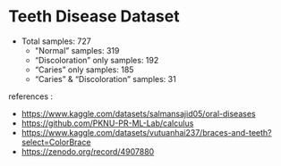 # Teeth Disease Dataset
- Total samples: 727
  - "Normal” samples: 319
  - “Discoloration” only samples: 192
  - “Caries” only samples: 185
  - “Caries” & “Discoloration” samples: 31 

references : 
- https://www.kaggle.com/datasets/salmansajid05/oral-diseases
- https://github.com/PKNU-PR-ML-Lab/calculus
- https://www.kaggle.com/datasets/vutuanhai237/braces-and-teeth?select=ColorBrace
- https://zenodo.org/record/4907880
